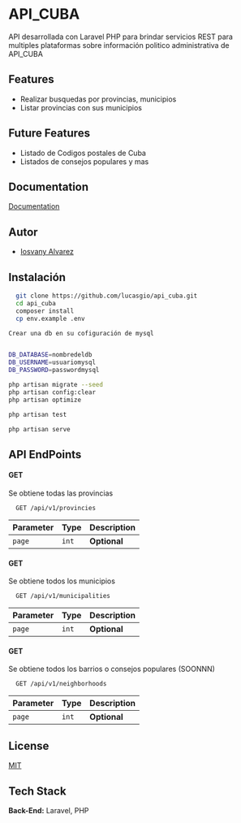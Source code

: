 
# API_CUBA

API desarrollada con Laravel PHP para brindar servicios REST para multiples plataformas sobre información politico administrativa de API_CUBA




## Features

- Realizar busquedas por provincias, municipios
- Listar provincias con sus municipios


## Future Features
- Listado de Codigos postales de Cuba
- Listados de consejos populares y mas


## Documentation

[Documentation](http://appcuba.herokuapp.com/docs/)


## Autor

- [Iosvany Alvarez](https://www.github.com/lucasgio)


## Instalación


```bash
  git clone https://github.com/lucasgio/api_cuba.git
  cd api_cuba
  composer install 
  cp env.example .env
```

```bash
Crear una db en su cofiguración de mysql


DB_DATABASE=nombredeldb
DB_USERNAME=usuariomysql
DB_PASSWORD=passwordmysql

```

```bash
php artisan migrate --seed
php artisan config:clear
php artisan optimize

php artisan test
```

```bash
php artisan serve
```

## API EndPoints

#### GET
Se obtiene todas las provincias

```http
  GET /api/v1/provincies
```

| Parameter | Type     | Description                |
| :-------- | :------- | :------------------------- |
| `page` | `int` | **Optional** |

#### GET
Se obtiene todos los municipios

```http
  GET /api/v1/municipalities
```

| Parameter | Type     | Description                       |
| :-------- | :------- | :-------------------------------- |
| `page`      | `int` | **Optional** |

#### GET
Se obtiene todos los barrios o consejos populares (SOONNN)

```http
  GET /api/v1/neighborhoods
```

| Parameter | Type     | Description                       |
| :-------- | :------- | :-------------------------------- |
| `page`      | `int` | **Optional** |







## License

[MIT](https://choosealicense.com/licenses/mit/)


## Tech Stack

**Back-End:** Laravel, PHP


